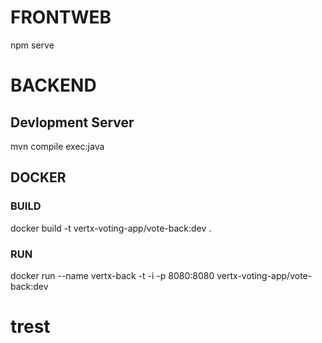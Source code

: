 # FRONTWEB

npm serve

# BACKEND

## Devlopment Server
mvn compile exec:java

## DOCKER 

### BUILD
docker build -t vertx-voting-app/vote-back:dev . 

### RUN 
docker run --name vertx-back -t -i -p 8080:8080 vertx-voting-app/vote-back:dev

# trest

